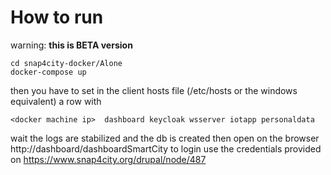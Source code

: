 # How to run
warning: **this is BETA version**

```
cd snap4city-docker/Alone
docker-compose up
```

then you have to set in the client hosts file (/etc/hosts or the windows equivalent) a row with
```
<docker machine ip>  dashboard keycloak wsserver iotapp personaldata 
```

wait the logs are stabilized and the db is created then open on the browser http://dashboard/dashboardSmartCity 
to login use the credentials provided on https://www.snap4city.org/drupal/node/487
